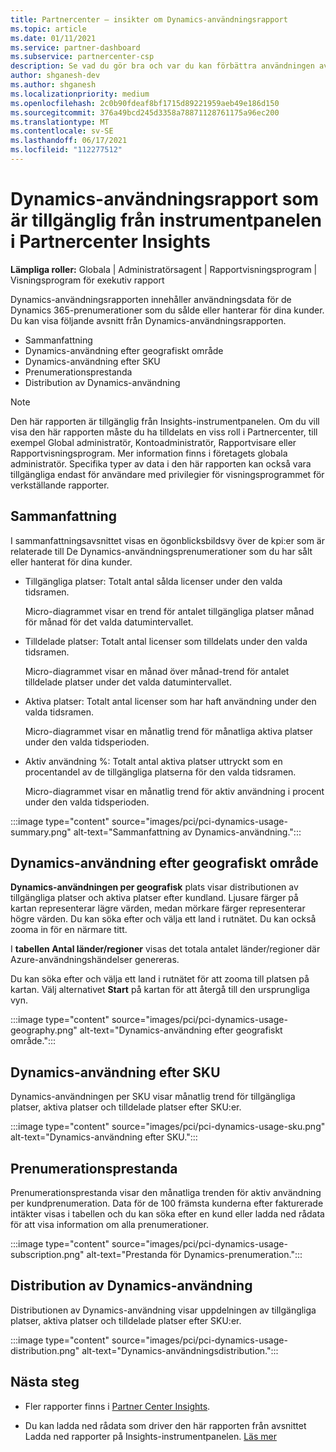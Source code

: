 ```yaml
---
title: Partnercenter – insikter om Dynamics-användningsrapport
ms.topic: article
ms.date: 01/11/2021
ms.service: partner-dashboard
ms.subservice: partnercenter-csp
description: Se vad du gör bra och var du kan förbättra användningen av Dynamics-prenumerationer som du säljer eller hanterar för dina kunder.
author: shganesh-dev
ms.author: shganesh
ms.localizationpriority: medium
ms.openlocfilehash: 2c0b90fdeaf8bf1715d89221959aeb49e186d150
ms.sourcegitcommit: 376a49bcd245d3358a78871128761175a96ec200
ms.translationtype: MT
ms.contentlocale: sv-SE
ms.lasthandoff: 06/17/2021
ms.locfileid: "112277512"
---
```

# <a name="dynamics-usage-report-available-from-the-partner-center-insights-dashboard"></a>Dynamics-användningsrapport som är tillgänglig från instrumentpanelen i Partnercenter Insights

**Lämpliga roller:** Globala | Administratörsagent | Rapportvisningsprogram | Visningsprogram för exekutiv rapport

Dynamics-användningsrapporten innehåller användningsdata för de Dynamics 365-prenumerationer som du sålde eller hanterar för dina kunder. Du kan visa följande avsnitt från Dynamics-användningsrapporten.

- Sammanfattning
- Dynamics-användning efter geografiskt område
- Dynamics-användning efter SKU
- Prenumerationsprestanda
- Distribution av Dynamics-användning

 > [!NOTE]
 > Den här rapporten är tillgänglig från Insights-instrumentpanelen. Om du vill visa den här rapporten måste du ha tilldelats en viss roll i Partnercenter, till exempel Global administratör, Kontoadministratör, Rapportvisare eller Rapportvisningsprogram. Mer information finns i företagets globala administratör. Specifika typer av data i den här rapporten kan också vara tillgängliga endast för användare med privilegier för visningsprogrammet för verkställande rapporter.

## <a name="summary"></a>Sammanfattning

I sammanfattningsavsnittet visas en ögonblicksbildsvy över de kpi:er som är relaterade till De Dynamics-användningsprenumerationer som du har sålt eller hanterat för dina kunder.  

- Tillgängliga platser: Totalt antal sålda licenser under den valda tidsramen.

   Micro-diagrammet visar en trend för antalet tillgängliga platser månad för månad för det valda datumintervallet.

- Tilldelade platser: Totalt antal licenser som tilldelats under den valda tidsramen.

   Micro-diagrammet visar en månad över månad-trend för antalet tilldelade platser under det valda datumintervallet.

- Aktiva platser: Totalt antal licenser som har haft användning under den valda tidsramen. 

   Micro-diagrammet visar en månatlig trend för månatliga aktiva platser under den valda tidsperioden.

- Aktiv användning %: Totalt antal aktiva platser uttryckt som en procentandel av de tillgängliga platserna för den valda tidsramen. 

   Micro-diagrammet visar en månatlig trend för aktiv användning i procent under den valda tidsperioden.

:::image type="content" source="images/pci/pci-dynamics-usage-summary.png" alt-text="Sammanfattning av Dynamics-användning.":::

## <a name="dynamics-usage-by-geography"></a>Dynamics-användning efter geografiskt område

**Dynamics-användningen per geografisk** plats visar distributionen av tillgängliga platser och aktiva platser efter kundland. Ljusare färger på kartan representerar lägre värden, medan mörkare färger representerar högre värden. Du kan söka efter och välja ett land i rutnätet. Du kan också zooma in för en närmare titt.

I **tabellen Antal länder/regioner** visas det totala antalet länder/regioner där Azure-användningshändelser genereras.

Du kan söka efter och välja ett land i rutnätet för att zooma till platsen på kartan. Välj alternativet **Start** på kartan för att återgå till den ursprungliga vyn.

:::image type="content" source="images/pci/pci-dynamics-usage-geography.png" alt-text="Dynamics-användning efter geografiskt område.":::

## <a name="dynamics-usage-by-sku"></a>Dynamics-användning efter SKU

Dynamics-användningen per SKU visar månatlig trend för tillgängliga platser, aktiva platser och tilldelade platser efter SKU:er.

:::image type="content" source="images/pci/pci-dynamics-usage-sku.png" alt-text="Dynamics-användning efter SKU.":::

## <a name="subscriptions-performance"></a>Prenumerationsprestanda

Prenumerationsprestanda visar den månatliga trenden för aktiv användning per kundprenumeration. Data för de 100 främsta kunderna efter fakturerade intäkter visas i tabellen och du kan söka efter en kund eller ladda ned rådata för att visa information om alla prenumerationer.

:::image type="content" source="images/pci/pci-dynamics-usage-subscription.png" alt-text="Prestanda för Dynamics-prenumeration.":::

## <a name="dynamics-usage-distribution"></a>Distribution av Dynamics-användning

Distributionen av Dynamics-användning visar uppdelningen av tillgängliga platser, aktiva platser och tilldelade platser efter SKU:er.

:::image type="content" source="images/pci/pci-dynamics-usage-distribution.png" alt-text="Dynamics-användningsdistribution.":::

## <a name="next-steps"></a>Nästa steg

- Fler rapporter finns i [Partner Center Insights](partner-center-insights.md).

- Du kan ladda ned rådata som driver den här rapporten från avsnittet Ladda ned rapporter på Insights-instrumentpanelen. [Läs mer](pci-download-reports.md) 
